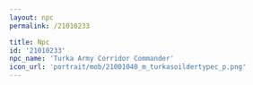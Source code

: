 ```yaml
---
layout: npc
permalink: /21010233

title: Npc
id: '21010233'
npc_name: 'Turka Army Corridor Commander'
icon_url: 'portrait/mob/21001040_m_turkasoildertypec_p.png'
---
```


